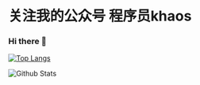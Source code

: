 # 关注我的公众号 程序员khaos

### Hi there 👋
[![Top Langs](https://github-readme-stats.vercel.app/api/top-langs/?username=cxykhaos&layout=compact)](https://github.com/anuraghazra/github-readme-stats)

![Github Stats](https://github-readme-stats.vercel.app/api?username=cxykhaos&show_icons=true&theme=Gradient)

<!--
**cxykhaos/cxykhaos** is a ✨ _special_ ✨ repository because its `README.md` (this file) appears on your GitHub profile.

Here are some ideas to get you started:

- 🔭 I’m currently working on ...
- 🌱 I’m currently learning ...
- 👯 I’m looking to collaborate on ...
- 🤔 I’m looking for help with ...
- 💬 Ask me about ...
- 📫 How to reach me: ...
- 😄 Pronouns: ...
- ⚡ Fun fact: ...
-->
